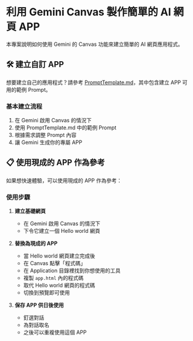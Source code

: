 # 利用 Gemini Canvas 製作簡單的 AI 網頁 APP

本專案說明如何使用 Gemini 的 Canvas 功能來建立簡單的 AI 網頁應用程式。

## 🛠️ 建立自訂 APP

想要建立自己的應用程式？請參考 [PromptTemplate.md](./PromptTemplate.md)，其中包含建立 APP 可用的範例 Prompt。

### 基本建立流程
1. 在 Gemini 啟用 Canvas 的情況下
2. 使用 PromptTemplate.md 中的範例 Prompt
3. 根據需求調整 Prompt 內容
4. 讓 Gemini 生成你的專屬 APP

## 📋 使用現成的 APP 作為參考

如果想快速體驗，可以使用現成的 APP 作為參考：

### 使用步驟

1. **建立基礎網頁**
   - 在 Gemini 啟用 Canvas 的情況下
   - 下令它建立一個 Hello world 網頁

2. **替換為現成的 APP**
   - 當 Hello world 網頁建立完成後
   - 在 Canvas 點擊「程式碼」
   - 在 Application 目錄裡找到你想使用的工具
   - 複製 `app.html` 內的程式碼
   - 取代 Hello world 網頁的程式碼
   - 切換到預覽即可使用

3. **保存 APP 供日後使用**
   - 釘選對話
   - 為對話取名
   - 之後可以重複使用這個 APP
